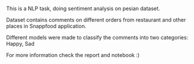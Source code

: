 This is a NLP task, doing sentiment analysis on pesian dataset.

Dataset contains comments on different orders from restaurant and other places in Snappfood application.

Different models were made to classify the comments into two categories: Happy, Sad

For more information check the report and notebook :)
